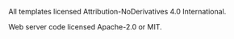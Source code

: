All templates licensed Attribution-NoDerivatives 4.0 International.

Web server code licensed Apache-2.0 or MIT.
